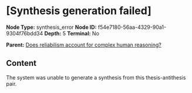 # [Synthesis generation failed]

**Node Type:** synthesis_error
**Node ID:** f54e7180-56aa-4329-90a1-9304f76bdd34
**Depth:** 5
**Terminal:** No

**Parent:** [Does reliabilism account for complex human reasoning?](does-reliabilism-account-for-complex-human-reasoning-antithesis-41baba7b-b1ba-4a9e-8b52-87e8a2e2de19.md)

## Content

The system was unable to generate a synthesis from this thesis-antithesis pair.

